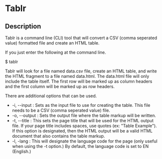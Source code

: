 # Tablr

## Description

Tablr is a command line (CLI) tool that will convert a CSV (comma seperated value) formatted file and create an HTML table.

If you just enter the following at the command line.

$ tablr

Tablr will look for a file named data.csv file, create an HTML table, and write the HTML fragment to a file named data.html. The data.html file will only include the table itself. The first row will be marked up as column headers and the first column will be marked up as row headers.

There are additional options that can be used.

* -i, --input <filename>: Sets <filename> as the input file to use for creating the table. This file needs to be a CSV (comma seperated value) file.
* -o, --output <filename>: Sets the output file where the table markup will be written.
* -t, --title <page title>: This sets the page title that will be used for the HTML output file. If your page title includes spaces, use quotes (ex: "Table Example"). If this option is designated, then the HTML output will be a valid HTML document that also contains the table markup.
* -l, -lang <language>: This will designate the language code for the page (only useful when using the -t option.) By default, the language code is set to EN (English.)


